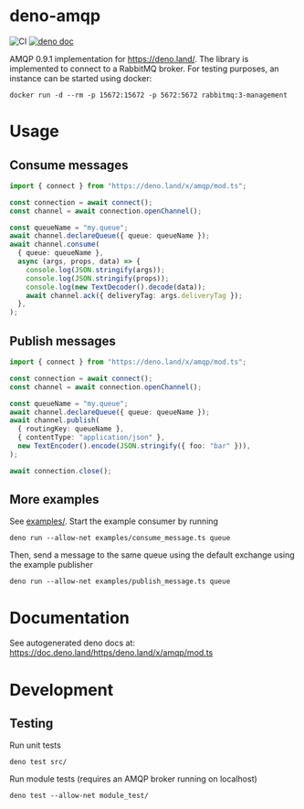 # deno-amqp
![CI](https://github.com/lenkan/deno-amqp/workflows/CI/badge.svg) [![deno doc](https://doc.deno.land/badge.svg)](https://doc.deno.land/https/deno.land/x/amqp/mod.ts)


AMQP 0.9.1 implementation for https://deno.land/. The library is implemented to connect to a RabbitMQ broker. For testing purposes, an instance can be started using docker:

```
docker run -d --rm -p 15672:15672 -p 5672:5672 rabbitmq:3-management
```

# Usage

## Consume messages

```ts
import { connect } from "https://deno.land/x/amqp/mod.ts";

const connection = await connect();
const channel = await connection.openChannel();

const queueName = "my.queue";
await channel.declareQueue({ queue: queueName });
await channel.consume(
  { queue: queueName },
  async (args, props, data) => {
    console.log(JSON.stringify(args));
    console.log(JSON.stringify(props));
    console.log(new TextDecoder().decode(data));
    await channel.ack({ deliveryTag: args.deliveryTag });
  },
);
```

## Publish messages

```ts
import { connect } from "https://deno.land/x/amqp/mod.ts";

const connection = await connect();
const channel = await connection.openChannel();

const queueName = "my.queue";
await channel.declareQueue({ queue: queueName });
await channel.publish(
  { routingKey: queueName },
  { contentType: "application/json" },
  new TextEncoder().encode(JSON.stringify({ foo: "bar" })),
);

await connection.close();
```

## More examples

See [examples/](examples/). Start the example consumer by running

```
deno run --allow-net examples/consume_message.ts queue
```

Then, send a message to the same queue using the default exchange using the example publisher

```
deno run --allow-net examples/publish_message.ts queue
```

# Documentation

See autogenerated deno docs at: https://doc.deno.land/https/deno.land/x/amqp/mod.ts

# Development

## Testing

Run unit tests

```
deno test src/
```

Run module tests (requires an AMQP broker running on localhost)

```
deno test --allow-net module_test/
```
